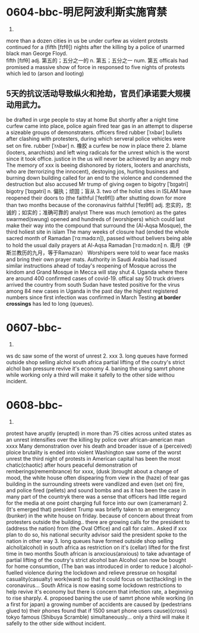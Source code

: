 # 0604-bbc-明尼阿波利斯实施宵禁
1.
more than a dozen cities in us be under curfew
as violent protests continued for a (fifth [fɪfθ]) nights after the killing by a police of unarmed black man George Floyd.   
fifth [fɪfθ]  adj. 第五的；五分之一的  n. 第五；五分之一  num. 第五
officals had promised a massive show of force in responsed to five nights of protests which led to (arson and looting)
## 5天的抗议活动导致纵火和抢劫，官员们承诺要大规模动用武力。
be drafted in
urge people to stay at home
But shortly after a night time curfew came into place, police again fired tear gas in an attempt to disperse a sizeable groups of demonstraters.
officers fired rubber [ˈrʌbər] bullets after clashing with protesters, during which serveral police vehicles were set on fire.
rubber [ˈrʌbər]  n. 橡胶
a curfew be now in place there
2.
blame (looters, anarchists) and left wing radicals for the unrest which is the worst since it took office.
justice in the us will never be achieved by an angry mob
The memory of xxx is beeing dishonored by rioters, looters and anarchists, who are (terrorizing the innocent), destoying jos, hurting business and burning down building
called for an end to the violence and condemned the destruction
but also accused Mr trump of giving oxgen to bigotry [ˈbɪɡətri]
bigotry [ˈbɪɡətri]  n. 偏执；顽固；盲从
3.
two of the holist sites in ISLAM have reopened their doors to (the faithful [ˈfeɪθfl]) after shutting down for more than two months because of the coronavirus
faithful [ˈfeɪθfl]  adj. 忠实的，忠诚的；如实的；准确可靠的
analyst
There was much (emotion) as the gates swarmed(swung) opened and hundreds of (worshipers) which could last make their way
into the compound that surround the (Al-Aqsa Mosque), the third holiest site in islam
The many weeks of closure had (ended the whole sacred month of Ramadan [ˈrɑːmədɑːn]), passed without belivers being able to hold the usual daily prayers at Al-Aqsa
Ramadan [ˈrɑːmədɑːn]  n. 斋月（伊斯兰教历的九月，等于Ramazan）
Worshipers were told to wear face masks and bring their own prayer mats.
Authority in Saudi Arabia had issued similar instructions ahead of today's reopening of Mosque across the kindom and Grand Mosque in Mecca will stay shut
4.
Uganda where there are around 400 confirmed cases of covid-19.
offical say 50 truck drivers arrived the country from south Sudan have tested positive for the virus
among 84 new cases in Uganda in the past day
the highest registered numbers since first infection was confirmed in March
Testing **at border crossings** has led to long (queues).

# 0607-bbc-
1.
ws dc saw some of the worst of unrest
2.
xxx
3.
long queues have formed outside shop selling alchol
south africa
partial lifting of the coutry's strict alchol ban
pressure
revive it's economy
4.
baning the using samrt phone while working
only a third will make it safelly to the other side withou incident.

# 0608-bbc-
1.
protest have aruptly (erupted) in more than 75 cities across united states as an unrest intensifies over the killing by police over african-american man xxxx
Many demonstration over his death and broader issue of a (perceived) ploice brutality is ended into violent
Washington saw some of the worst unrest
the third night of protests in American capital has been the most chatic(chaotic)
after hours peaceful demonstration of remberings(remembrance) for xxxx,
(dusk )brought about a change of mood, the white house often dispearing from view in the (haze) of tear gas
building in the surrounding streets were vandlized and even (set on) fire, and police fired (pellets) and sound bombs
and as it has been the case in many part of the countryk
there was a sense that officers had little regard for the media at one point charging full force into our own (cameraman)
2.
(It's emerged that) president Trump was briefly taken to an emergency (bunker) in the white house on friday.
because of concern about threat from protesters outside the building..
there are growing calls for the president to (address the nation) from (the Oval Office) and call for calm..
Asked if xxx plan to do so, his national security advisor said the president spoke to the nation in other way
3.
long queues have formed outside shop selling alchol(alcohol) in south africa
as restriction on it's (cellar) lifted for the first time in two months
South african is  anxcious(anxious) to take advantage of partial lifting of the coutry's strict alcohol ban
Alcohol can now be bought for home consumtion,
(The ban was introduced in order to reduce ) alcohol-fuelled violence during the lockdown
and relieve pressrue on hospital casuality(casualty) work(ward) so that it could focus on tact(tackling) in the coronavirus...
South Africa is now easing some lockdown restrictions to help revive it's economy but there is concern that infection rate, a beginning to rise sharply.
4.
proposed baning the use of samrt phone while working (in a first for japan)
a growing number of accidents are caused by (pedestrians glued to) their phones
found that if 1500 smart phone users cause)(cross) tokyo famous (Shibuya Scramble) simultaneously...
only a third will make it safelly to the other side without incident.
